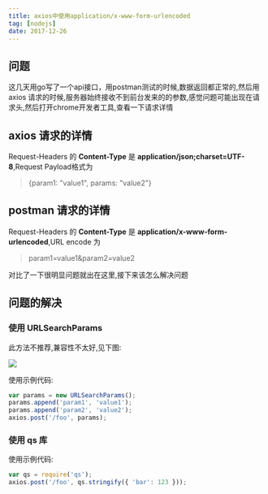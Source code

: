 ```yaml
---
title: axios中使用application/x-www-form-urlencoded
tag: [nodejs]
date: 2017-12-26
---
```


## 问题
这几天用go写了一个api接口，用postman测试的时候,数据返回都正常的,然后用 axios 请求的时候,服务器始终接收不到前台发来的的参数,感觉问题可能出现在请求头,然后打开chrome开发者工具,查看一下请求详情

## axios 请求的详情

Request-Headers 的 **Content-Type** 是 **application/json;charset=UTF-8**,Request Payload格式为
>{param1: "value1", params: "value2"}

## postman 请求的详情

Request-Headers 的 **Content-Type** 是 **application/x-www-form-urlencoded**,URL encode 为
>param1=value1&param2=value2

对比了一下很明显问题就出在这里,接下来该怎么解决问题

## 问题的解决

###  使用 URLSearchParams

此方法不推荐,兼容性不太好,见下图:

![](http://ww1.sinaimg.cn/large/006wYWbGly1fmudwfsis1j31h30jz76f.jpg)

使用示例代码:

```javascript
var params = new URLSearchParams();
params.append('param1', 'value1');
params.append('param2', 'value2');
axios.post('/foo', params);
```

### 使用 qs 库

使用示例代码:

```javascript
var qs = require('qs');
axios.post('/foo', qs.stringify({ 'bar': 123 }));
```
